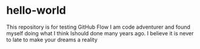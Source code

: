 # hello-world
This repository is for testing GitHub Flow
I am code adventurer and found myself doing what I think Ishould done many years ago.
I believe it is never to late to make your dreams a reality
